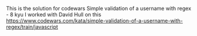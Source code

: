 This is the solution for codewars Simple validation of a username with regex - 8 kyu
I worked with David Hull on this 
https://www.codewars.com/kata/simple-validation-of-a-username-with-regex/train/javascript